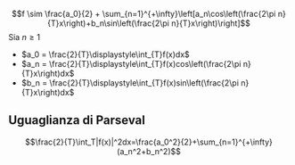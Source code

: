 $$f \sim \frac{a_0}{2} + \sum_{n=1}^{+\infty}\left[a_n\cos\left(\frac{2\pi n}{T}x\right)+b_n\sin\left(\frac{2\pi n}{T}x\right)\right]$$
Sia $n \geq 1$ 
- $a_0 = \frac{2}{T}\displaystyle\int_{T}f(x)dx$
- $a_n = \frac{2}{T}\displaystyle\int_{T}f(x)cos\left(\frac{2\pi n}{T}x\right)dx$
- $b_n = \frac{2}{T}\displaystyle\int_{T}f(x)sin\left(\frac{2\pi n}{T}x\right)dx$
## Uguaglianza di Parseval
$$\frac{2}{T}\int_T|f(x)|^2dx=\frac{a_0^2}{2}+\sum_{n=1}^{+\infty}(a_n^2+b_n^2)$$